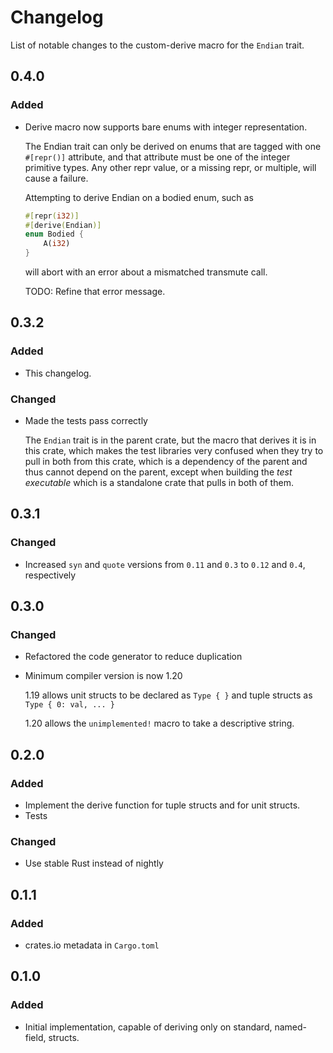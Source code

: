 # Changelog

List of notable changes to the custom-derive macro for the `Endian` trait.

## 0.4.0

### Added

- Derive macro now supports bare enums with integer representation.

    The Endian trait can only be derived on enums that are tagged with one
    `#[repr()]` attribute, and that attribute must be one of the integer
    primitive types. Any other repr value, or a missing repr, or multiple, will
    cause a failure.

    Attempting to derive Endian on a bodied enum, such as

    ```rust
    #[repr(i32)]
    #[derive(Endian)]
    enum Bodied {
        A(i32)
    }
    ```

    will abort with an error about a mismatched transmute call.

    TODO: Refine that error message.

## 0.3.2

### Added

- This changelog.

### Changed

- Made the tests pass correctly

    The `Endian` trait is in the parent crate, but the macro that derives it is
    in this crate, which makes the test libraries very confused when they try to
    pull in both from this crate, which is a dependency of the parent and thus
    cannot depend on the parent, except when building the *test executable*
    which is a standalone crate that pulls in both of them.

## 0.3.1

### Changed

- Increased `syn` and `quote` versions from `0.11` and `0.3` to `0.12` and
    `0.4`, respectively

## 0.3.0

### Changed

- Refactored the code generator to reduce duplication
- Minimum compiler version is now 1.20

    1.19 allows unit structs to be declared as `Type { }` and tuple structs as
    `Type { 0: val, ... }`

    1.20 allows the `unimplemented!` macro to take a descriptive string.

## 0.2.0

### Added

- Implement the derive function for tuple structs and for unit structs.
- Tests

### Changed

- Use stable Rust instead of nightly

## 0.1.1

### Added

- crates.io metadata in `Cargo.toml`

## 0.1.0

### Added

- Initial implementation, capable of deriving only on standard, named-field,
    structs.
